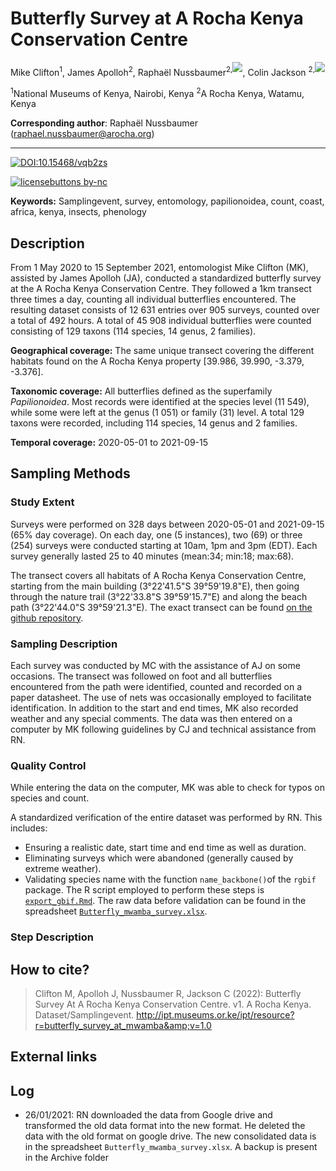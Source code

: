 # Butterfly Survey at A Rocha Kenya Conservation Centre

Mike Clifton<sup>1</sup>, James Apolloh<sup>2</sup>, Raphaël Nussbaumer<sup>2,[![](https://figshare.com/ndownloader/files/8439032/preview/8439032/preview.jpg)](http://orcid.org/0000-0002-8185-1020)</sup>, Colin Jackson <sup>2,[![](https://figshare.com/ndownloader/files/8439032/preview/8439032/preview.jpg)](http://orcid.org/0000-0003-2280-1397)</sup>

<sup>1</sup>National Museums of Kenya, Nairobi, Kenya
<sup>2</sup>A Rocha Kenya, Watamu, Kenya

**Corresponding author**: Raphaël Nussbaumer ([raphael.nussbaumer@arocha.org](mailto:raphael.nussbaumer@arocha.org))

---

[![DOI:10.15468/vqb2zs](https://zenodo.org/badge/DOI/10.15468/vqb2zs.svg)](https://doi.org/10.15468/vqb2zs)
<div data-badge-popover="right" data-badge-type="1" data-doi="10.15468/vqb2zs" data-condensed="true" data-hide-no-mentions="true" class="altmetric-embed"></div>


[![licensebuttons by-nc](https://licensebuttons.net/l/by-nc/3.0/88x31.png)](https://creativecommons.org/licenses/by-nc/4.0)

**Keywords:** Samplingevent, survey, entomology, papilionoidea, count, coast, africa, kenya, insects, phenology

## Description

From 1 May 2020 to 15 September 2021, entomologist Mike Clifton (MK), assisted by James Apolloh (JA), conducted a standardized butterfly survey at the A Rocha Kenya Conservation Centre.  They followed a 1km transect three times a day, counting all individual butterflies encountered. The resulting dataset consists of 12 631 entries over 905 surveys, counted over a total of 492 hours. A total of 45 908 individual butterflies were counted consisting of 129 taxons (114 species, 14 genus, 2 families). 

**Geographical coverage:** The same unique transect covering the different habitats found on the A Rocha Kenya property [39.986, 39.990, -3.379, -3.376].

**Taxonomic coverage:** All butterflies defined as the superfamily *Papilionoidea*. Most records were identified at the species level (11 549), while some were left at the genus (1 051) or family (31) level. A total 129 taxons were recorded, including 114 species, 14 genus and 2 families.

**Temporal coverage:** 2020-05-01 to 2021-09-15

## Sampling Methods

### Study Extent

Surveys were performed on 328 days between 2020-05-01 and 2021-09-15 (65% day coverage). On each day, one (5 instances), two (69) or three (254) surveys were conducted starting at 10am, 1pm and 3pm (EDT). Each survey generally lasted 25 to 40 minutes (mean:34; min:18; max:68).

The transect covers all habitats of A Rocha Kenya Conservation Centre, starting from the main building (3°22'41.5"S 39°59'19.8"E), then going through the nature trail (3°22'33.8"S 39°59'15.7"E) and along the beach path (3°22'44.0"S 39°59'21.3"E). The exact transect can be found [on the github repository](https://github.com/A-Rocha-Kenya/Butterfly-Survey-at-A-Rocha-Kenya-Conservation-Centre/blob/main/data/transect.geojson).

### Sampling Description

Each survey was conducted by MC with the assistance of AJ on some occasions. The transect was followed on foot and all butterflies encountered from the path were identified, counted and recorded on a paper datasheet. The use of nets was occasionally employed to facilitate identification. In addition to the start and end times, MK also recorded weather and any special comments. The data was then entered on a computer by MK following guidelines by CJ and technical assistance from RN. 

### Quality Control

While entering the data on the computer, MK was able to check for typos on species and count. 

A standardized verification of the entire dataset was performed by RN. This includes:
- Ensuring a realistic date, start time and end time as well as duration.
- Eliminating surveys which were abandoned (generally caused by extreme weather).
- Validating species name with the function `name_backbone()`of the `rgbif` package. 
The R script employed to perform these steps is [`export_gbif.Rmd`](https://github.com/A-Rocha-Kenya/Butterfly-Survey-at-A-Rocha-Kenya-Conservation-Centre/blob/main/analysis/export_gbif.Rmd). The raw data before validation can be found in the spreadsheet [`Butterfly_mwamba_survey.xlsx`](https://github.com/A-Rocha-Kenya/Butterfly-Survey-at-A-Rocha-Kenya-Conservation-Centre/blob/main/data/Butterfly_mwamba_survey.xlsx).

### Step Description



## How to cite?

> Clifton M, Apolloh J, Nussbaumer R, Jackson C (2022): Butterfly Survey At A Rocha Kenya Conservation Centre. v1. A Rocha Kenya. Dataset/Samplingevent. http://ipt.museums.or.ke/ipt/resource?r=butterfly_survey_at_mwamba&amp;v=1.0

## External links



## Log
- 26/01/2021: RN downloaded the data from Google drive and transformed the old data format into the new format. He deleted the data with the old format on google drive. The new consolidated data is in the spreadsheet `Butterfly_mwamba_survey.xlsx`. A backup is present in the Archive folder
